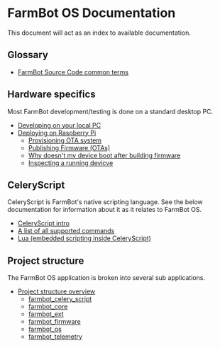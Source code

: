 # FarmBot OS Documentation

This document will act as an index to available documentation.

## Glossary

* [FarmBot Source Code common terms](/docs/glossary.md)

## Hardware specifics

Most FarmBot development/testing is done on a standard desktop PC.

* [Developing on your local PC](/docs/host_development/host_development.md)
* [Deploying on Raspberry Pi](/docs/target_development/building_target_firmware.md)
  * [Provisioning OTA system](/docs/target_development/provisioning_ota_system.md)
  * [Publishing Firmware (OTAs)](/docs/target_development/releasing_target_firmware.md)
  * [Why doesn't my device boot after building firmware](docs/target_development/target_faq.md)
  * [Inspecting a running devicve](/docs/target_development/consoles/target_console.md)

## CeleryScript

CeleryScript is FarmBot's native scripting language. See the below
documentation for information about it as it relates to FarmBot OS.

* [CeleryScript intro](/docs/celery_script/celery_script.md)
* [A list of all supported commands](/docs/celery_script/all_nodes.md)
* [Lua (embedded scripting inside CeleryScript)](/docs/celery_script/assert_expressions.md)

## Project structure

The FarmBot OS application is broken into several sub applications.

* [Project structure overview](/docs/project/structure.md)
  * [farmbot_celery_script](/docs/project/farmbot_celery_script.md)
  * [farmbot_core](/docs/project/farmbot_core.md)
  * [farmbot_ext](/docs/project/farmbot_ext.md)
  * [farmbot_firmware](/docs/project/farmbot_firmware.md)
  * [farmbot_os](/docs/project/farmbot_os.md)
  * [farmbot_telemetry](/docs/project/farmbot_telemetry.md)
